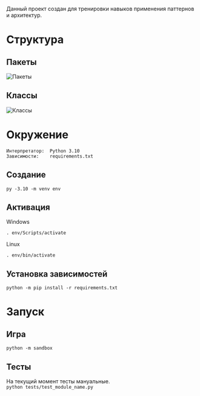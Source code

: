 Данный проект создан для тренировки навыков применения паттернов и архитектур.

# Структура
## Пакеты
![Пакеты](https://raw.githubusercontent.com/PavelAltynnikov/pygame-sandbox/master/packages.png)
## Классы
![Классы](https://raw.githubusercontent.com/PavelAltynnikov/pygame-sandbox/master/classes.png)

# Окружение
```
Интерпретатор:  Python 3.10  
Зависимости:    requirements.txt
```

## Создание
`py -3.10 -m venv env`

## Активация
Windows

`. env/Scripts/activate`  

Linux

`. env/bin/activate`

## Установка зависимостей
`python -m pip install -r requirements.txt`

# Запуск
## Игра
`python -m sandbox`

## Тесты
На текущий момент тесты мануальные.  
`python tests/test_module_name.py`
